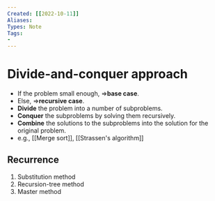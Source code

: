 ```yaml
---
Created: [[2022-10-11]]
Aliases: 
Types: Note
Tags: 
- 
---
```

# Divide-and-conquer approach
- If the problem small enough, $\Rightarrow$**base case**.
- Else, $\Rightarrow$**recursive case**.
- **Divide** the problem into a number of subproblems. 
- **Conquer** the subproblems by solving them recursively. 
- **Combine** the solutions to the subproblems into the solution for the original problem. 
- e.g., [[Merge sort]], [[Strassen's algorithm]]
## Recurrence
1. Substitution method
2. Recursion-tree method
3. Master method